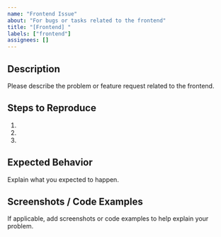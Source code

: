 ```yaml
---
name: "Frontend Issue"
about: "For bugs or tasks related to the frontend"
title: "[Frontend] "
labels: ["frontend"]
assignees: []
---
```


## Description
Please describe the problem or feature request related to the frontend.

## Steps to Reproduce
1.
2.
3.

## Expected Behavior
Explain what you expected to happen.

## Screenshots / Code Examples
If applicable, add screenshots or code examples to help explain your problem.
